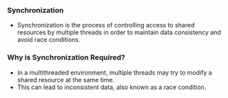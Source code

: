 ### Synchronization 

- Synchronization is the process of controlling access to shared resources by multiple threads in order to maintain data consistency and avoid race conditions.

### Why is Synchronization Required?

- In a multithreaded environment, multiple threads may try to modify a shared resource at the same time.
- This can lead to inconsistent data, also known as a race condition.

